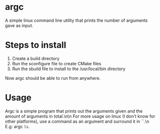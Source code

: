 # argc
A simple linux command line utility that prints the number of arguments gave as input.

# Steps to install
1) Create a build directory
2) Run the sconfigure file to create CMake files
3) Run the sbuild file to install to the /usr/local/bin directory

Now argc should be able to run from anywhere.

# Usage
Argc is a simple program that prints out the arguments given and the amount of arguments in total.\n\n
For more usage on linux (I don't know for other platforms), use a command as an argument and surround it in ``.\n
E.g: argc `ls`.
